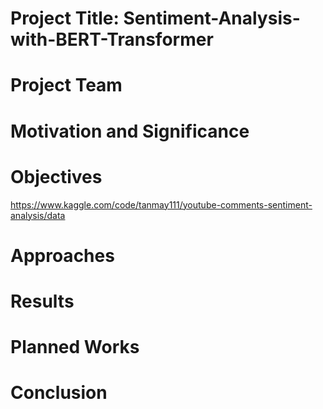 # Project Title: Sentiment-Analysis-with-BERT-Transformer

# Project Team 

#  Motivation and Significance

# Objectives


https://www.kaggle.com/code/tanmay111/youtube-comments-sentiment-analysis/data 


# Approaches

#  Results

#  Planned Works

#  Conclusion
    
   
    
    
    
       
   
   
